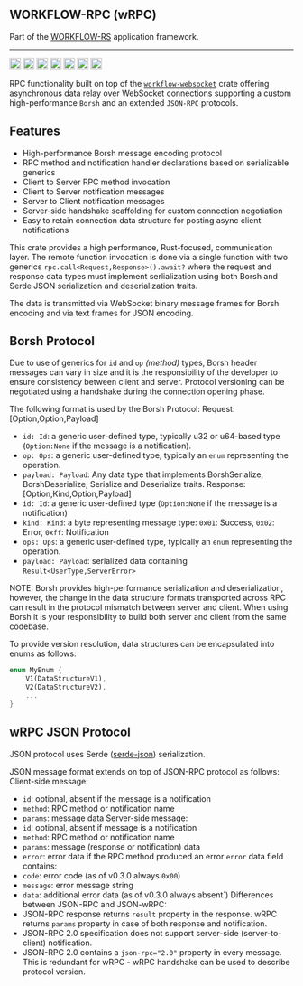 ## WORKFLOW-RPC (wRPC)

Part of the [WORKFLOW-RS](https://github.com/workflow-rs) application framework.

***
[<img alt="github" src="https://img.shields.io/badge/github-workflow--rs-8da0cb?style=for-the-badge&labelColor=555555&color=8da0cb&logo=github" height="20">](https://github.com/workflow-rs/workflow-rpc)
[<img alt="crates.io" src="https://img.shields.io/crates/v/workflow-rpc.svg?maxAge=2592000&style=for-the-badge&color=fc8d62&logo=rust" height="20">](https://crates.io/crates/workflow-rpc)
[<img alt="docs.rs" src="https://img.shields.io/badge/docs.rs-workflow--rpc-56c2a5?maxAge=2592000&style=for-the-badge&logo=rust" height="20">](https://docs.rs/workflow-rpc)
<img alt="license" src="https://img.shields.io/crates/l/workflow-rpc.svg?maxAge=2592000&color=6ac&style=for-the-badge&logo=opensourceinitiative&logoColor=fff" height="20">
<img src="https://img.shields.io/badge/platform: client-native-informational?style=for-the-badge&color=50a0f0" height="20">
<img src="https://img.shields.io/badge/platform: client-wasm32 (web) -informational?style=for-the-badge&color=50a0f0" height="20">
<img src="https://img.shields.io/badge/platform: server-native-informational?style=for-the-badge&color=50a0f0" height="20">

RPC functionality built on top of the [`workflow-websocket`](https://crates.io/crates/workflow-websocket) crate offering asynchronous data relay over WebSocket connections supporting a custom high-performance `Borsh` and an extended `JSON-RPC` protocols.


## Features

- High-performance Borsh message encoding protocol
- RPC method and notification handler declarations based on serializable generics
- Client to Server RPC method invocation
- Client to Server notification messages
- Server to Client notification messages
- Server-side handshake scaffolding for custom connection negotiation
- Easy to retain connection data structure for posting async client notifications

This crate provides a high performance, Rust-focused, communication layer. The remote function invocation is done via a single function with two generics `rpc.call<Request,Response>().await?` where the request and response data types must implement serlialization using both Borsh and Serde JSON serialization and deserialization traits.

The data is transmitted via WebSocket binary message frames for Borsh encoding and via text frames for JSON encoding.

## Borsh Protocol

Due to use of generics for `id` and `op` *(method)* types, Borsh header messages can vary in size and it is the responsibility of the developer
to ensure consistency between client and server. Protocol versioning can be negotiated using a handshake during the connection opening phase.

The following format is used by the Borsh Protocol:
Request: [Option<Id>,Option<Ops>,Payload]
- `id: Id`: a generic user-defined type, typically u32 or u64-based type (`Option:None` if the message is a notification).
- `op: Ops`: a generic user-defined type, typically an `enum` representing the operation.
- `payload: Payload`: Any data type that implements BorshSerialize, BorshDeserialize, Serialize and Deserialize traits.
Response: [Option<Id>,Kind,Option<Ops>,Payload]
- `id: Id`: a generic user-defined type (`Option:None` if the message is a notification)
- `kind: Kind`: a byte representing message type: `0x01`: Success, `0x02`: Error, `0xff`: Notification
- `ops: Ops`: a generic user-defined type, typically an `enum` representing the operation.
- `payload: Payload`: serialized data containing `Result<UserType,ServerError>`

NOTE: Borsh provides high-performance serialization and deserialization, however, the change in the data structure
formats transported across RPC can result in the protocol mismatch between server and client. When using Borsh
it is your responsibility to build both server and client from the same codebase.

To provide version resolution, data structures can be encapsulated into enums as follows:
```rust
enum MyEnum {
    V1(DataStructureV1),
    V2(DataStructureV2),
    ...
}
```

## wRPC JSON Protocol

JSON protocol uses Serde ([serde-json](https://crates.io/crates/serde_json)) serialization.

JSON message format extends on top of JSON-RPC protocol as follows:
Client-side message:
- `id`: optional, absent if the message is a notification
- `method`: RPC method or notification name
- `params`: message data 
Server-side message:
- `id`: optional, absent if message is a notification
- `method`: RPC method or notification name
- `params`: message (response or notification) data
- `error`: error data if the RPC method produced an error
`error` data field contains:
- `code`: error code (as of v0.3.0 always `0x00`)
- `message`: error message string
- `data`: additional error data (as of v0.3.0 always absent`)
Differences between JSON-RPC and JSON-wRPC:
- JSON-RPC response returns `result` property in the response. wRPC returns `params` property in case of both response and notification.
- JSON-RPC 2.0 specification does not support server-side (server-to-client) notification.
- JSON-RPC 2.0 contains a `json-rpc="2.0"` property in every message. This is redundant for wRPC - wRPC handshake can be used to describe protocol version.
